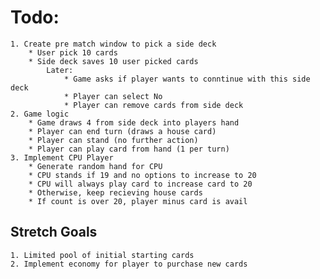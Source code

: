 # Todo:
    1. Create pre match window to pick a side deck
        * User pick 10 cards
        * Side deck saves 10 user picked cards
            Later:
                * Game asks if player wants to conntinue with this side deck
                * Player can select No
                * Player can remove cards from side deck
    2. Game logic
        * Game draws 4 from side deck into players hand
        * Player can end turn (draws a house card)
        * Player can stand (no further action)
        * Player can play card from hand (1 per turn)
    3. Implement CPU Player
        * Generate random hand for CPU
        * CPU stands if 19 and no options to increase to 20
        * CPU will always play card to increase card to 20
        * Otherwise, keep recieving house cards
        * If count is over 20, player minus card is avail

## Stretch Goals
    1. Limited pool of initial starting cards
    2. Implement economy for player to purchase new cards
